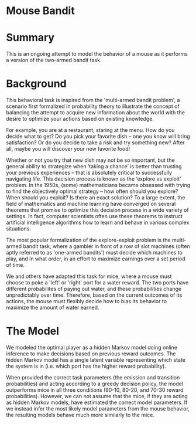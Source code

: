 # Mouse Bandit

# Summary
This is an ongoing attempt to model the behavior of a mouse as it performs a version of the two-armed bandit task. 


# Background
This behavioral task is inspired from the 'multi-armed bandit problem', a scenario first formalized in probability theory to illustrate the concept of balancing the attempt to acquire new information about the world with the desire to optimize your actions based on existing knowledge. 

For example, you are at a restaurant, staring at the menu. How do you decide what to get? Do you pick your favorite dish – one you know will bring satisfaction? Or do you decide to take a risk and try something new? After all, maybe you will discover your new favorite food! 

Whether or not you try that new dish may not be so important, but the general ability to strategize when ‘taking a chance’ is better than trusting your previous experiences – that is absolutely critical to successfully navigating life. This decision process is known as the ‘explore vs exploit’ problem. In the 1950s, (some) mathematicians became obsessed with trying to find the objectively optimal strategy – how often should you explore? When should you exploit? Is there an exact solution? To a large extent, the field of mathematics and machine learning have converged on several theorems that promise to optimize this decision process in a wide variety of settings. In fact, computer scientists often use these theorems to instruct artificial intelligence algorithms how to learn and behave in various complex situations. 

The most popular formalization of the explore-exploit problem is the multi-armed bandit task, where a gambler in front of a row of slot machines (often aptly referred to as 'one-armed bandits') must decide which machines to play, and in what order, in an effort to maximize earnings over a set period of time. 

We and others have adapted this task for mice, where a mouse must choose to poke a 'left' or 'right' port for a water reward. The two ports have different probabilites of paying out water, and these probabilities change unpredictably over time. Therefore, based on the current outcomes of its actions, the mouse must flexibly decide how to bias its behavior to maximize the amount of water earned. 


# The Model
We modeled the optimal player as a hidden Markov model doing online inference to make decisions based on previous reward outcomes. The hidden Markov model has a single latent variable representing which state the system is in (i.e. which port has the higher reward probability). 

When provided the correct task parameters (the emission and transition probabilities) and acting according to a greedy decision policy, the model outperforms mice in all three conditions (90-10, 80-20, and 70-30 reward probabilities). However, we can not assume that the mice, if they are acting as hidden Markov models, have estimated the correct model parameters. If we instead infer the most likely model parameters from the mouse behavior, the resulting models behave much more similarly to the mice. 



